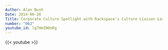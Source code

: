 ```yaml
---
Author: Alan Bush
Date: 2014-06-26
Title: Corporate Culture Spotlight with Rackspace's Culture Liaison Larry 'SugarBear' Reyes
number: "062"
youtube_id: lg7HmIN0oRg
---
```


{{< youtube >}}

